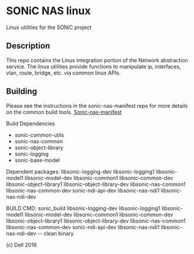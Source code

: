 SONiC NAS linux
===============

Linux utilities for the SONiC project

Description
-----------

This repo contains the Linux integration portion of the Network abstraction service. The linux utilities provide functions to manipulate ip, interfaces, vlan, route, bridge, etc. via common linux APIs.

Building
---------
Please see the instructions in the sonic-nas-manifest repo for more details on the common build tools.  [Sonic-nas-manifest](https://github.com/Azure/sonic-nas-manifest)

Build Dependencies
 - sonic-common-utils
 - sonic-nas-common
 - sonic-object-library
 - sonic-logging
 - sonic-base-model

Dependent packages:
  libsonic-logging-dev libsonic-logging1 libsonic-model1 libsonic-model-dev libsonic-common1 libsonic-common-dev libsonic-object-library1 libsonic-object-library-dev libsonic-nas-common1 libsonic-nas-common-dev sonic-ndi-api-dev libsonic-nas-ndi1 libsonic-nas-ndi-dev

BUILD CMD: sonic_build libsonic-logging-dev libsonic-logging1 libsonic-model1 libsonic-model-dev libsonic-common1 libsonic-common-dev libsonic-object-library1 libsonic-object-library-dev libsonic-nas-common1 libsonic-nas-common-dev sonic-ndi-api-dev libsonic-nas-ndi1 libsonic-nas-ndi-dev -- clean binary

(c) Dell 2016
